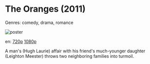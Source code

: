 # The Oranges (2011)

Genres: comedy, drama, romance

![poster](http://image.tmdb.org/t/p/w500/9Fid6G5aMB3lRmzZrDXb14Xepap.jpg)

en:
  [720p](magnet:?xt=urn:btih:72F5EBEF16CE4D194E04C510E739913C8641161D&tr=udp://glotorrents.pw:6969/announce&tr=udp://tracker.opentrackr.org:1337/announce&tr=udp://torrent.gresille.org:80/announce&tr=udp://tracker.openbittorrent.com:80&tr=udp://tracker.coppersurfer.tk:6969&tr=udp://tracker.leechers-paradise.org:6969&tr=udp://p4p.arenabg.ch:1337&tr=udp://tracker.internetwarriors.net:1337)
  [1080p](magnet:?xt=urn:btih:F329E1B5683FB4BCC1AE1623053C69C0205F464D&tr=udp://glotorrents.pw:6969/announce&tr=udp://tracker.opentrackr.org:1337/announce&tr=udp://torrent.gresille.org:80/announce&tr=udp://tracker.openbittorrent.com:80&tr=udp://tracker.coppersurfer.tk:6969&tr=udp://tracker.leechers-paradise.org:6969&tr=udp://p4p.arenabg.ch:1337&tr=udp://tracker.internetwarriors.net:1337)
  


A man's (Hugh Laurie) affair with his friend's much-younger daughter (Leighton Meester) throws two neighboring families into turmoil.